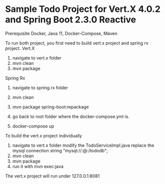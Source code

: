 # Sample Todo Project for Vert.X 4.0.2 and Spring Boot 2.3.0 Reactive

Prerequisite
Docker, Java 11, Docker-Compose, Maven

To run both project, you first need to build vert.x project and spring rx project.
Vert.X
1. navigate to vert.x folder
2. mvn clean
3. mvn package

Spring Rx
1. navigate to spring.rx folder
2. mvn clean
3. mvn package spring-boot:repackage

4. go back to root folder where the docker-compose.yml is.
5. docker-compose up

To build the vert.x project individually
1. navigate to vert.x folder
   modify the TodoServiceImpl.java
    replace the mysql connection string "mysql://<username>:<password>@<host>:<port>/tododb";
2. mvn clean
3. mvn package
4. run it with mvn exec:java

The vert.x project will run under 127.0.0.1:8081